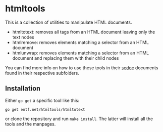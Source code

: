 # htmltools

This is a collection of utilities to manipulate HTML documents.

- htmltotext: removes all tags from an HTML document leaving only the text nodes
- htmlremove: removes elements matching a selector from an HTML document
- htmlunwrap: removes elements matching a selector from an HTML document and
  replacing them with their child nodes

You can find more info on how to use these tools in their
[scdoc](https://git.sr.ht/~sircmpwn/scdoc) documents found in their respective
subfolders.

## Installation

Either `go get` a specific tool like this:

```
go get entf.net/htmltools/htmltotext
```

or clone the repository and run `make install`. The latter will install all the
tools and the manpages.
